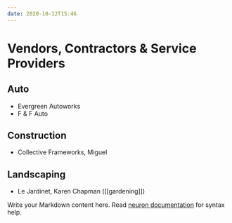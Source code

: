 ```yaml
---
date: 2020-10-12T15:46
---
```


# Vendors, Contractors & Service Providers

## Auto
- Evergreen Autoworks
- F & F Auto

## Construction
- Collective Frameworks, Miguel

## Landscaping
- Le Jardinet, Karen Chapman ([[gardening]])

Write your Markdown content here. Read [neuron documentation](https://neuron.zettel.page/2011404.html) for syntax help.

